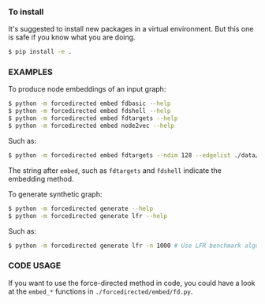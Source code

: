### To install
It's suggested to install new packages in a virtual environment. But this one is safe if you know what you are doing.
```bash
$ pip install -e .
```

### EXAMPLES

To produce node embeddings of an input graph:

```bash
$ python -m forcedirected embed fdbasic --help 
$ python -m forcedirected embed fdshell --help
$ python -m forcedirected embed fdtargets --help
$ python -m forcedirected embed node2vec --help

```

Such as:

```bash
$ python -m forcedirected embed fdtargets --ndim 128 --edgelist ./data/graphs/cora/cora_edgelist.txt --epochs 1000 --name cora --verbosity 2
```

The string after `embed`, such as `fdtargets` and `fdshell` indicate the embedding method.

To generate synthetic graph:

```bash
$ python -m forcedirected generate --help
$ python -m forcedirected generate lfr --help 
```

Such as:
```bash
$ python -m forcedirected generate lfr -n 1000 # Use LFR benchmark algorhtm to generate graph with 1000 nodes
```

### CODE USAGE

If you want to use the force-directed method in code, you could have a look at the `embed_*` functions in `./forcedirected/embed/fd.py`.

